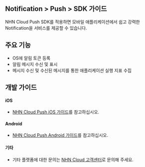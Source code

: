 ## Notification > Push > SDK 가이드
NHN Cloud Push SDK를 적용하면 모바일 애플리케이션에서 쉽고 강력한 Notification을 서비스를 제공할 수 있습니다.

## 주요 기능
* OS에 알림 토큰 등록
* 알림 메시지 수신 및 표시
* 메시지 수신 및 수신된 메시지를 통한 애플리케이션 실행 지표 수집

## 개발 가이드

#### iOS
* [NHN Cloud Push iOS 가이드](http://docs.toast.com/ko/TOAST/ko/toast-sdk/push-ios/)를 참고하십시오.

#### Android
* [NHN Cloud Push Android 가이드](http://docs.toast.com/ko/TOAST/ko/toast-sdk/push-android/)를 참고하십시오.


#### 기타
* 기타 플랫폼에 대한 문의는 [NHN Cloud 고객센터](https://toast.com/support/inquiry?alias=tab3_05)로 문의해 주세요.